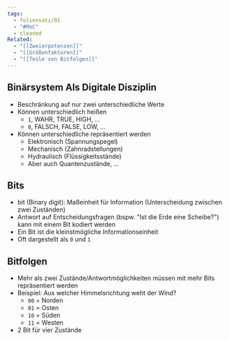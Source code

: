 ```yaml
---
tags:
  - foliensatz/01
  - "#MoC"
  - cleaned
Related:
  - "[[Zweierpotenzen]]"
  - "[[Größenfaktoren]]"
  - "[[Teile von Bitfolgen]]"
---
```


## Binärsystem Als Digitale Disziplin

- Beschränkung auf nur zwei unterschiedliche Werte
- Können unterschiedlich heißen
	- `1`, WAHR, TRUE, HIGH, ...
	- `0`, FALSCH, FALSE, LOW, ...
- Können unterschiedliche repräsentiert werden
	- Elektronisch (Spannungspegel)
	- Mechanisch (Zahnradstellungen)
	- Hydraulisch (Flüssigkeitsstände)
	- Aber auch Quantenzustände, ...

## Bits

- bit (Binary digit): Maßeinheit für Information
  (Unterscheidung zwischen zwei Zuständen)
- Antwort auf Entscheidungsfragen (bspw. "Ist die Erde eine Scheibe?") kann mit einem Bit kodiert werden
- Ein Bit ist die kleinstmögliche Informationseinheit
- Oft dargestellt als `0` und `1`

## Bitfolgen

- Mehr als zwei Zustände/Antwortmöglichkeiten müssen mit mehr Bits repräsentiert werden
- Beispiel: Aus welcher Himmelsrichtung weht der Wind?
	- `00` = Norden
	- `01` = Osten
	- `10` = Süden
	- `11` = Westen
- 2 Bit für vier Zustände
